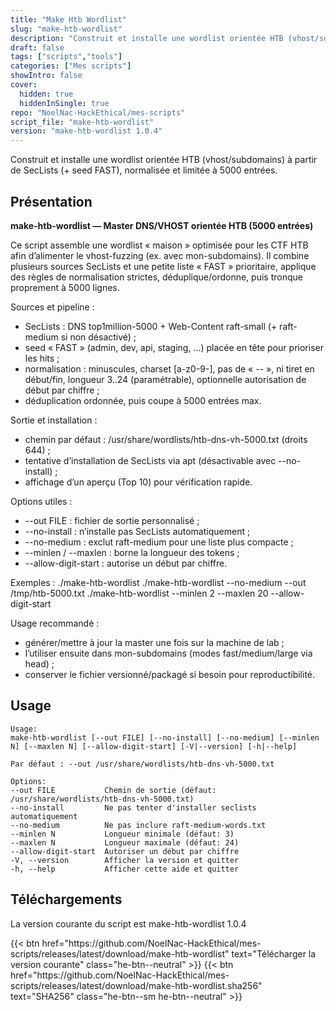 ```yaml
---
title: "Make Htb Wordlist"
slug: "make-htb-wordlist"
description: "Construit et installe une wordlist orientée HTB (vhost/subdomains) à partir de SecLists (+ seed FAST), normalisée et limitée à 5000 entrées."
draft: false
tags: ["scripts","tools"]
categories: ["Mes scripts"]
showIntro: false
cover:
  hidden: true
  hiddenInSingle: true
repo: "NoelNac-HackEthical/mes-scripts"
script_file: "make-htb-wordlist"
version: "make-htb-wordlist 1.0.4"
---
```


Construit et installe une wordlist orientée HTB (vhost/subdomains) à partir de SecLists (+ seed FAST), normalisée et limitée à 5000 entrées.

## Présentation

**make-htb-wordlist — Master DNS/VHOST orientée HTB (5000 entrées)**

Ce script assemble une wordlist « maison » optimisée pour les CTF HTB afin d’alimenter
le vhost-fuzzing (ex. avec mon-subdomains). Il combine plusieurs sources SecLists et
une petite liste « FAST » prioritaire, applique des règles de normalisation strictes,
déduplique/ordonne, puis tronque proprement à 5000 lignes.

Sources et pipeline :
- SecLists : DNS top1million-5000 + Web-Content raft-small (+ raft-medium si non désactivé) ;
- seed « FAST » (admin, dev, api, staging, …) placée en tête pour prioriser les hits ;
- normalisation : minuscules, charset [a-z0-9-], pas de « -- », ni tiret en début/fin,
  longueur 3..24 (paramétrable), optionnelle autorisation de début par chiffre ;
- déduplication ordonnée, puis coupe à 5000 entrées max.

Sortie et installation :
- chemin par défaut : /usr/share/wordlists/htb-dns-vh-5000.txt (droits 644) ;
- tentative d’installation de SecLists via apt (désactivable avec --no-install) ;
- affichage d’un aperçu (Top 10) pour vérification rapide.

Options utiles :
- --out FILE            : fichier de sortie personnalisé ;
- --no-install          : n’installe pas SecLists automatiquement ;
- --no-medium           : exclut raft-medium pour une liste plus compacte ;
- --minlen / --maxlen   : borne la longueur des tokens ;
- --allow-digit-start   : autorise un début par chiffre.

Exemples :
  ./make-htb-wordlist
  ./make-htb-wordlist --no-medium --out /tmp/htb-5000.txt
  ./make-htb-wordlist --minlen 2 --maxlen 20 --allow-digit-start

Usage recommandé :
- générer/mettre à jour la master une fois sur la machine de lab ;
- l’utiliser ensuite dans mon-subdomains (modes fast/medium/large via head) ;
- conserver le fichier versionné/packagé si besoin pour reproductibilité.

## Usage

```
Usage:
make-htb-wordlist [--out FILE] [--no-install] [--no-medium] [--minlen N] [--maxlen N] [--allow-digit-start] [-V|--version] [-h|--help]

Par défaut : --out /usr/share/wordlists/htb-dns-vh-5000.txt

Options:
--out FILE           Chemin de sortie (défaut: /usr/share/wordlists/htb-dns-vh-5000.txt)
--no-install         Ne pas tenter d'installer seclists automatiquement
--no-medium          Ne pas inclure raft-medium-words.txt
--minlen N           Longueur minimale (défaut: 3)
--maxlen N           Longueur maximale (défaut: 24)
--allow-digit-start  Autoriser un début par chiffre
-V, --version        Afficher la version et quitter
-h, --help           Afficher cette aide et quitter
```

## Téléchargements

La version courante du script est make-htb-wordlist 1.0.4

<div class="dl-row">
  {{< btn href="https://github.com/NoelNac-HackEthical/mes-scripts/releases/latest/download/make-htb-wordlist" text="Télécharger la version courante" class="he-btn--neutral" >}}
  {{< btn href="https://github.com/NoelNac-HackEthical/mes-scripts/releases/latest/download/make-htb-wordlist.sha256" text="SHA256" class="he-btn--sm he-btn--neutral" >}}
</div>


